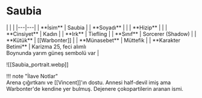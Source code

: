 # Saubia   
  
<div class="grid cards" markdown>  
|  |  |  
|---|---|  
| **İsim** | Saubia |  
| **Soyadı** |  |  
| **Hizip** |  |  
| **Cinsiyet** | Kadın |  
| **Irk** | Tiefling |  
| **Sınıf** | Sorcerer (Shadow) |  
| **Kütük** | [[Warbonter]] |  
| **Münasebet** | Müttefik |  
| **Karakter Betimi** | Karizma 25, feci alımlı<br>Boynunda yarım güneş sembolü var |  
  
![[Saubia_portrait.webp]]  
</div>  
  
!!! note "İlave Notlar"  
	Arena çığırtkanı ve [[Vincent]]'ın dostu. Annesi half-devil imiş ama Warbonter'de kendine yer bulmuş. Dejenere çokopartilerin aranan ismi.  
